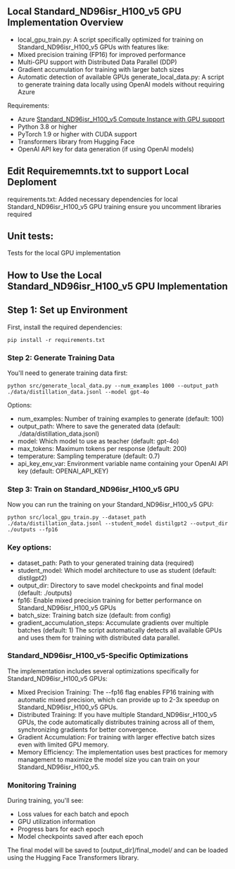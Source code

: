 ## Local Standard_ND96isr_H100_v5 GPU Implementation Overview

- local_gpu_train.py: A script specifically optimized for training on Standard_ND96isr_H100_v5 GPUs with features like:
- Mixed precision training (FP16) for improved performance
- Multi-GPU support with Distributed Data Parallel (DDP)
- Gradient accumulation for training with larger batch sizes
- Automatic detection of available GPUs
generate_local_data.py: A script to generate training data locally using OpenAI models without requiring Azure

Requirements:
- Azure [Standard_ND96isr_H100_v5 Compute Instance with GPU support](https://learn.microsoft.com/azure/virtual-machines/sizes/gpu-accelerated/)
- Python 3.8 or higher
- PyTorch 1.9 or higher with CUDA support
- Transformers library from Hugging Face
- OpenAI API key for data generation (if using OpenAI models)

## Edit Requirememnts.txt to support Local Deploment
requirements.txt: Added necessary dependencies for local Standard_ND96isr_H100_v5 GPU training ensure you uncomment libraries required

## Unit tests: 
Tests for the local GPU implementation

## How to Use the Local Standard_ND96isr_H100_v5 GPU Implementation

## Step 1: Set up Environment
First, install the required dependencies:
```
pip install -r requirements.txt
```
### Step 2: Generate Training Data
You'll need to generate training data first:
```
python src/generate_local_data.py --num_examples 1000 --output_path ./data/distillation_data.jsonl --model gpt-4o
```
Options:

- num_examples: Number of training examples to generate (default: 100)
- output_path: Where to save the generated data (default: ./data/distillation_data.jsonl)
- model: Which model to use as teacher (default: gpt-4o)
- max_tokens: Maximum tokens per response (default: 200)
- temperature: Sampling temperature (default: 0.7)
- api_key_env_var: Environment variable name containing your OpenAI API key (default: OPENAI_API_KEY)

### Step 3: Train on Standard_ND96isr_H100_v5 GPU
Now you can run the training on your Standard_ND96isr_H100_v5 GPU:
```
python src/local_gpu_train.py --dataset_path ./data/distillation_data.jsonl --student_model distilgpt2 --output_dir ./outputs --fp16
```

### Key options:

- dataset_path: Path to your generated training data (required)
- student_model: Which model architecture to use as student (default: distilgpt2)
- output_dir: Directory to save model checkpoints and final model (default: ./outputs)
- fp16: Enable mixed precision training for better performance on Standard_ND96isr_H100_v5 GPUs
- batch_size: Training batch size (default: from config)
- gradient_accumulation_steps: Accumulate gradients over multiple batches (default: 1)
The script automatically detects all available GPUs and uses them for training with distributed data parallel.

### Standard_ND96isr_H100_v5-Specific Optimizations
The implementation includes several optimizations specifically for Standard_ND96isr_H100_v5 GPUs:

- Mixed Precision Training: The --fp16 flag enables FP16 training with automatic mixed precision, which can provide up to 2-3x speedup on Standard_ND96isr_H100_v5 GPUs.
- Distributed Training: If you have multiple Standard_ND96isr_H100_v5 GPUs, the code automatically distributes training across all of them, synchronizing gradients for better convergence.
- Gradient Accumulation: For training with larger effective batch sizes even with limited GPU memory.
- Memory Efficiency: The implementation uses best practices for memory management to maximize the model size you can train on your Standard_ND96isr_H100_v5.

### Monitoring Training
During training, you'll see:

- Loss values for each batch and epoch
- GPU utilization information
- Progress bars for each epoch
- Model checkpoints saved after each epoch

The final model will be saved to [output_dir]/final_model/ and can be loaded using the Hugging Face Transformers library.